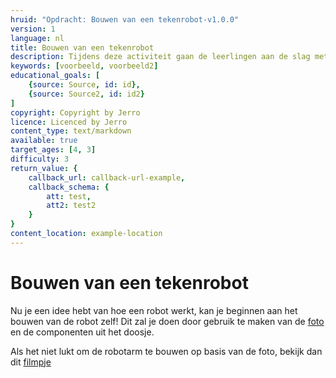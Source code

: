 ```yaml
---
hruid: "Opdracht: Bouwen van een tekenrobot-v1.0.0"
version: 1
language: nl
title: Bouwen van een tekenrobot
description: Tijdens deze activiteit gaan de leerlingen aan de slag met het materiaal en monteren ze de robotarm.
keywords: [voorbeeld, voorbeeld2]
educational_goals: [
    {source: Source, id: id}, 
    {source: Source2, id: id2}
]
copyright: Copyright by Jerro
licence: Licenced by Jerro
content_type: text/markdown
available: true
target_ages: [4, 3]
difficulty: 3
return_value: {
    callback_url: callback-url-example,
    callback_schema: {
        att: test,
        att2: test2
    }
}
content_location: example-location
---
```


# Bouwen van een tekenrobot

Nu je een idee hebt van hoe een robot werkt, kan je beginnen aan het bouwen van de robot zelf! Dit zal je doen door gebruik te maken van de [foto](https://scholen.dwengo.org/downloads/WeGoSTEMoverzichtrobot.pdf "afgewerkte robot") en de componenten uit het doosje.

Als het niet lukt om de robotarm te bouwen op basis van de foto, bekijk dan dit [filmpje](@youtube/https://www.youtube.com/embed/BilJBKQ4V0Y "Bouwen van een tekenrobot") 